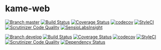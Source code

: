 kame-web
==========

[![Branch master](https://img.shields.io/badge/Branch-master-lightgrey.svg)](https://github.com/PReimers/kame-web/tree/master) [![Build Status](https://travis-ci.org/PReimers/kame-web.svg?branch=master)](https://travis-ci.org/PReimers/kame-web) [![Coverage Status](https://coveralls.io/repos/github/PReimers/kame-web/badge.svg?branch=master)](https://coveralls.io/github/PReimers/kame-web?branch=master) [![codecov](https://codecov.io/gh/PReimers/kame-web/branch/master/graph/badge.svg)](https://codecov.io/gh/PReimers/kame-web/branch/master) [![StyleCI](https://styleci.io/repos/66022947/shield?branch=develop)](https://styleci.io/repos/66022947) [![Scrutinizer Code Quality](https://scrutinizer-ci.com/g/PReimers/kame-web/badges/quality-score.png?b=master)](https://scrutinizer-ci.com/g/PReimers/kame-web/?branch=master) [![SensioLabsInsight](https://insight.sensiolabs.com/projects/1883156c-d5da-4e94-97ce-6767af65141b/mini.png)](https://insight.sensiolabs.com/projects/1883156c-d5da-4e94-97ce-6767af65141b)

[![Branch develop](https://img.shields.io/badge/Branch-develop-lightgrey.svg)](https://github.com/PReimers/kame-web/tree/develop) [![Build Status](https://travis-ci.org/PReimers/kame-web.svg?branch=develop)](https://travis-ci.org/PReimers/kame-web) [![Coverage Status](https://coveralls.io/repos/github/PReimers/kame-web/badge.svg?branch=develop)](https://coveralls.io/github/PReimers/kame-web?branch=develop) [![codecov](https://codecov.io/gh/PReimers/kame-web/branch/develop/graph/badge.svg)](https://codecov.io/gh/PReimers/kame-web/branch/develop) [![StyleCI](https://styleci.io/repos/66022947/shield?branch=develop)](https://styleci.io/repos/66022947) [![Scrutinizer Code Quality](https://scrutinizer-ci.com/g/PReimers/kame-web/badges/quality-score.png?b=develop)](https://scrutinizer-ci.com/g/PReimers/kame-web/?branch=develop) [![Dependency Status](https://www.versioneye.com/user/projects/57b7a8aafc1827003a745a1c/badge.svg?style=flat-square)](https://www.versioneye.com/user/projects/57b7a8aafc1827003a745a1c)
